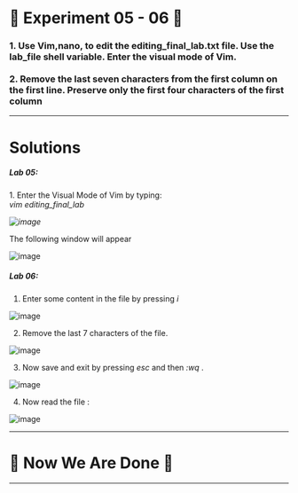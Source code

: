 <h1>
  🚀 Experiment 05 - 06 🚀
</h1>

<h3>
1. Use Vim,nano, to edit the editing_final_lab.txt file. Use the lab_file shell variable. Enter the visual mode of Vim.
  <br><br>
2. Remove the last seven characters from the first column on the first line. Preserve only the first four characters of the first column
</h3>

<hr>
<h1> Solutions </h1>

<h5>
  Lab 05:
</h5>
1. Enter the Visual Mode of Vim by typing: <br> <i>vim editing_final_lab <br>

  ![image](https://github.com/user-attachments/assets/2bbfe4c3-33c7-4d2e-b7a4-7a13830bc8da)

</i>

The following window will appear

![image](https://github.com/user-attachments/assets/f7ed29af-67d5-4bf5-974a-28744564b77e)

<h5>
Lab 06: 
</h5>

1. Enter some content in the file by pressing <i> i </i>

![image](https://github.com/user-attachments/assets/59a0ff11-1aa1-45eb-8a98-115d6124833b)

2. Remove the last 7 characters of the file. 

![image](https://github.com/user-attachments/assets/7f1ace6e-2e03-4831-aa8d-0a5e984483d0)

3. Now save and exit by pressing <i>esc</i> and then<i> :wq </i> .
   
![image](https://github.com/user-attachments/assets/363541f5-1b27-4e51-adf2-60fb40e14df1)

4. Now read the file :

![image](https://github.com/user-attachments/assets/6fd1d4af-ae35-456d-a0d5-cf775c96e130)


<hr>
<h1> 🚀 Now We Are Done 🚀</h1>
<hr>
